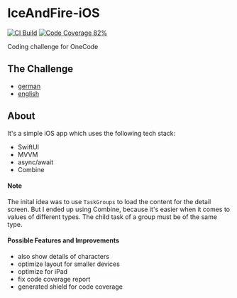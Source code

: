 # IceAndFire-iOS

[![CI Build](https://github.com/mr-casual/IceAndFire-iOS/actions/workflows/run_tests.yml/badge.svg)](https://github.com/irongut/CodeCoverageSummary/actions/workflows/ci-build.yml)
[![Code Coverage 82%](https://img.shields.io/badge/Code%20Coverage-82%25-success?style=flat)](https://github.com/mr-casual/IceAndFire-iOS)

Coding challenge for OneCode

## The Challenge
- [german](doc/Challenge-de.md)
- [english](doc/Challenge-en.md)

## About
It's a simple iOS app which uses the following tech stack:
- SwiftUI
- MVVM
- async/await
- Combine

#### Note
The inital idea was to use `TaskGroups` to load the content for the detail screen.
But I ended up using Combine, because it's easier when it comes to values of different types. The child task of a group must be of the same type.

#### Possible Features and Improvements

- also show details of characters
- optimize layout for smaller devices
- optimize for iPad
- fix code coverage report
- generated shield for code coverage


